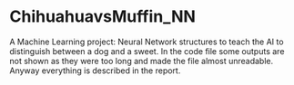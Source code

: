 # ChihuahuavsMuffin_NN
A Machine Learning project: Neural Network structures to teach the AI to distinguish between a dog and a sweet.
In the code file some outputs are not shown as they were too long and made the file almost unreadable. Anyway everything is described in the report.
